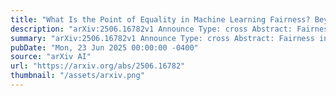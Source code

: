 ```yaml
---
title: "What Is the Point of Equality in Machine Learning Fairness? Beyond Equality of Opportunity"
description: "arXiv:2506.16782v1 Announce Type: cross Abstract: Fairness in machine learning (ML) has become a rapidly growing area of research. But why, in the first place, is unfairness in ML morally wrong? And why should we care about improving fairness? Most fair-ML research implicitly appeals to distributive equality: the idea that desirable goods and benefits, such as opportunities (e.g., Barocas et al., 2023), should be equally distributed across society. Unfair ML models, then, are seen as wrong because they unequally distribute such benefits. This paper argues that this exclusive focus on distributive equality offers an incomplete and potentially misleading ethical foundation. Grounding ML fairness in egalitarianism -- the view that equality is a fundamental moral and social ideal -- requires challenging structural inequality: systematic, institutional, and durable arrangements that privilege some groups while disadvantaging others. Structural inequality manifests through ML systems in two primary forms: allocative harms (e.g., economic loss) and representational harms (e.g., stereotypes, erasure). While distributive equality helps address allocative harms, it fails to explain why representational harms are wrong -- why it is wrong for ML systems to reinforce social hierarchies that stratify people into superior and inferior groups -- and why ML systems should aim to foster a society where people relate as equals (i.e., relational equality). To address these limitations, the paper proposes a multifaceted egalitarian framework for ML fairness that integrates both distributive and relational equality. Drawing on critical social and political philosophy, this framework offers a more comprehensive ethical foundation for tackling the full spectrum of harms perpetuated by ML systems. The paper also outlines practical pathways for implementing the framework across the ML pipeline."
summary: "arXiv:2506.16782v1 Announce Type: cross Abstract: Fairness in machine learning (ML) has become a rapidly growing area of research. But why, in the first place, is unfairness in ML morally wrong? And why should we care about improving fairness? Most fair-ML research implicitly appeals to distributive equality: the idea that desirable goods and benefits, such as opportunities (e.g., Barocas et al., 2023), should be equally distributed across society. Unfair ML models, then, are seen as wrong because they unequally distribute such benefits. This paper argues that this exclusive focus on distributive equality offers an incomplete and potentially misleading ethical foundation. Grounding ML fairness in egalitarianism -- the view that equality is a fundamental moral and social ideal -- requires challenging structural inequality: systematic, institutional, and durable arrangements that privilege some groups while disadvantaging others. Structural inequality manifests through ML systems in two primary forms: allocative harms (e.g., economic loss) and representational harms (e.g., stereotypes, erasure). While distributive equality helps address allocative harms, it fails to explain why representational harms are wrong -- why it is wrong for ML systems to reinforce social hierarchies that stratify people into superior and inferior groups -- and why ML systems should aim to foster a society where people relate as equals (i.e., relational equality). To address these limitations, the paper proposes a multifaceted egalitarian framework for ML fairness that integrates both distributive and relational equality. Drawing on critical social and political philosophy, this framework offers a more comprehensive ethical foundation for tackling the full spectrum of harms perpetuated by ML systems. The paper also outlines practical pathways for implementing the framework across the ML pipeline."
pubDate: "Mon, 23 Jun 2025 00:00:00 -0400"
source: "arXiv AI"
url: "https://arxiv.org/abs/2506.16782"
thumbnail: "/assets/arxiv.png"
---
```



